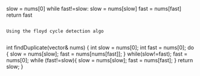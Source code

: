 slow = nums[0]
while fast!=slow:
slow = nums[slow]
fast = nums[fast]
return fast
```
​
Using the floyd cycle detection algo
​
```
int findDuplicate(vector<int>& nums) {
int slow = nums[0];
int fast = nums[0];
do {
slow = nums[slow];
fast = nums[nums[fast]];
}
while(slow!=fast);
fast = nums[0];
while (fast!=slow){
slow = nums[slow];
fast = nums[fast];
}
return slow;
}
```